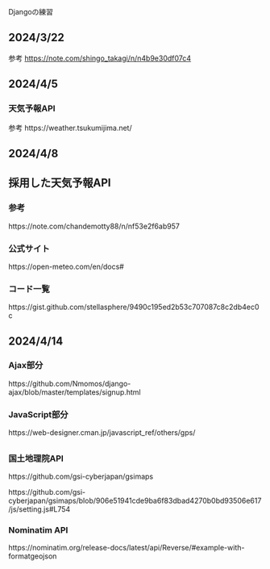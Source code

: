 Djangoの練習

## 2024/3/22
参考
https://note.com/shingo_takagi/n/n4b9e30df07c4

## 2024/4/5
<h3>天気予報API</h3>
参考
https://weather.tsukumijima.net/

## 2024/4/8
<h2>採用した天気予報API</h2>
<h3>参考</h3>
https://note.com/chandemotty88/n/nf53e2f6ab957
<h3>公式サイト</h3>
https://open-meteo.com/en/docs#
<h3>コード一覧</h3>
https://gist.github.com/stellasphere/9490c195ed2b53c707087c8c2db4ec0c

## 2024/4/14
<h3>Ajax部分</h3>
https://github.com/Nmomos/django-ajax/blob/master/templates/signup.html
<h3>JavaScript部分</h3>
https://web-designer.cman.jp/javascript_ref/others/gps/

## 
<h3>国土地理院API</h3>
<p>https://github.com/gsi-cyberjapan/gsimaps</p>
<p>https://github.com/gsi-cyberjapan/gsimaps/blob/906e51941cde9ba6f83dbad4270b0bd93506e617/js/setting.js#L754</p>
<h3>Nominatim API</h3>
https://nominatim.org/release-docs/latest/api/Reverse/#example-with-formatgeojson

